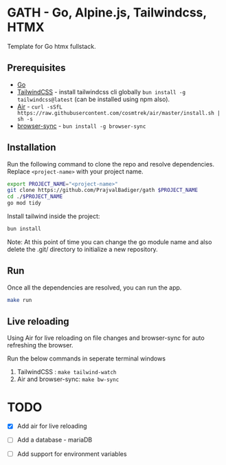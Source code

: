 # GATH - Go, Alpine.js, Tailwindcss, HTMX

Template for Go htmx fullstack.

## Prerequisites

- [Go](https://go.dev/doc/install)
- [TailwindCSS](https://tailwindcss.com/docs/installation) - install tailwindcss cli globally `bun install -g tailwindcss@latest` (can be installed using npm also).
- [Air](https://github.com/cosmtrek/air) - `curl -sSfL https://raw.githubusercontent.com/cosmtrek/air/master/install.sh | sh -s`
- [browser-sync](https://browsersync.io/#install) - `bun install -g browser-sync`

## Installation

Run the following command to clone the repo and resolve dependencies. <br>
Replace `<project-name>` with your project name.

``` bash
export PROJECT_NAME="<project-name>"
git clone https://github.com/PrajvalBadiger/gath $PROJECT_NAME
cd ./$PROJECT_NAME
go mod tidy
```

Install tailwind inside the project:
``` bash
bun install
```

Note: At this point of time you can change the go module name and also delete the .git/ directory to initialize a new repository.

## Run

Once all the dependencies are resolved, you can run the app.
``` bash
make run
```

## Live reloading
Using Air for live reloading on file changes and browser-sync for auto refreshing the browser.

Run the below commands in seperate terminal windows
1. TailwindCSS         : `make tailwind-watch`
2. Air and browser-sync: `make bw-sync`


# TODO
- [X] Add air for live reloading
- [ ] Add a database - mariaDB
- [ ] Add support for environment variables

